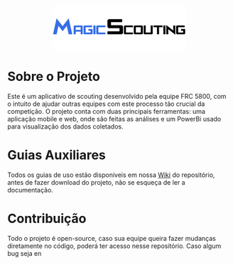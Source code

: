 <div align="center">
<picture >
  <source media="(prefers-color-scheme: dark)" width="50%" srcset="https://github.com/FRC5800/MagicScouting/blob/master/Images/logo-dark.png">
  <source media="(prefers-color-scheme: light)" width="50%" srcset="https://github.com/FRC5800/MagicScouting/blob/master/Images/logo.png">
  <img alt="github contribution grid snake animation" src="https://github.com/FRC5800/MagicScouting/blob/master/Images/logo.png">
</picture>
</div>

# Sobre o Projeto

Este é um aplicativo de scouting desenvolvido pela equipe FRC 5800, com o intuito de ajudar outras equipes com este processo tão crucial da competição. O projeto conta com duas principais ferramentas: uma aplicação mobile e web, onde são feitas as análises e um PowerBi usado para visualização dos dados coletados.

# Guias Auxiliares

Todos os guias de uso estão disponíveis em nossa [Wiki]() do repositório, antes de fazer download do projeto, não se esqueça de ler a documentação.

# Contribuição

Todo o projeto é open-source, caso sua equipe queira fazer mudanças diretamente no código, poderá ter acesso nesse repositório. Caso algum bug seja en
